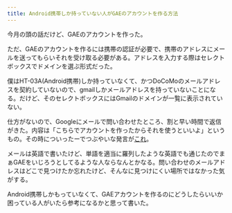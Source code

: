 ```yaml
---
title: Android携帯しか持っていない人がGAEのアカウントを作る方法
---
```

今月の頭の話だけど、GAEのアカウントを作った。

ただ、GAEのアカウントを作るには携帯の認証が必要で、携帯のアドレスにメールを送ってもらいそれを受け取る必要がある。アドレスを入力する際はセレクトボックスでドメインを選ぶ形式だった。

僕はHT-03A(Android携帯)しか持っていなくて、かつDoCoMoのメールアドレスを契約していないので、gmailしかメールアドレスを持っていないことになる。だけど、そのセレクトボックスにはGmailのドメインが一覧に表示されていない。

仕方がないので、Googleにメールで問い合わせたところ、割と早い時間で返信がきた。内容は「こちらでアカウントを作ったからそれを使うといいよ」というもの。その時についったーでつぶやいな発言が<a href="http://twitter.com/ukstudio/status/3751146391">これ</a>。

メールは英語で書いたけど、単語を適当に羅列したような英語でも通じたのでまぁGAEをいじろうとしてるような人ならなんとかなる。問い合わせのメールアドレスはどこで見つけたか忘れたけど、そんなに見つけにくい場所ではなかった気がする。

Android携帯しかもっていなくて、GAEアカウントを作るのにどうしたらいいか困っている人がいたら参考になるかと思って書いた。

